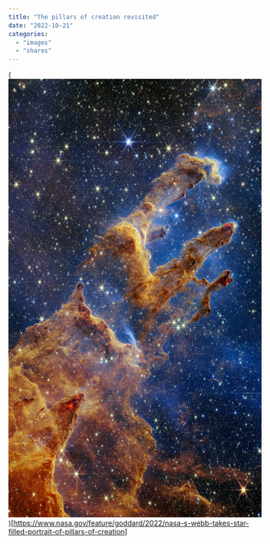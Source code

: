 ```yaml
---
title: "The pillars of creation revisited"
date: "2022-10-21"
categories:
  - "images"
  - "shares"
---
```


(![How to use the watch as a Compass](images/pillars.png "James Webb telescope shows a new picture of the pillars of creation"))[https://www.nasa.gov/feature/goddard/2022/nasa-s-webb-takes-star-filled-portrait-of-pillars-of-creation]